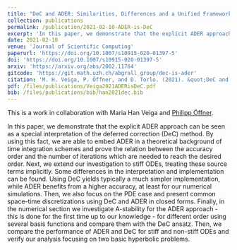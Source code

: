 ```yaml
---
title: "DeC and ADER: Similarities, Differences and a Unified Framework"
collection: publications
permalink: /publication/2021-02-10-ADER-is-DeC
excerpt: 'In this paper, we demonstrate that the explicit ADER approach can be seen as a special interpretation of the deferred correction (DeC) method.'
date: 2021-02-10
venue: 'Journal of Scientific Computing'
paperurl: 'https://doi.org/10.1007/s10915-020-01397-5'
doi: 'https://doi.org/10.1007/s10915-020-01397-5'
arxiv: 'https://arxiv.org/abs/2002.11764'
gitcode: 'https://git.math.uzh.ch/abgrall_group/dec-is-ader'
citation: 'M. H. Veiga, P. Öffner, and D. Torlo. (2021). &quot;DeC and ADER: Similarities, Differences and a Unified Framework.&quot; <i>Journal of Scientific Computing</i>, 87, 2 (2021). https://doi.org/10.1007/s10915-020-01397-5.'
pdf: /files/publications/Veiga2021ADERisDeC.pdf
bib: /files/publications/bib/han2021dec.bib
---
```

This is a work in collaboration with Maria Han Veiga and [Philipp Öffner](https://philippoeffner.de/).

In this paper, we demonstrate that the explicit ADER approach can be seen as a special interpretation of the deferred correction (DeC) method.
By using this fact, we are able to embed ADER in a theoretical background of time integration schemes and prove the relation between the accuracy order and the number of iterations which are needed to reach the desired order.
Next, we extend our investigation to stiff ODEs, treating these source terms implicitly. Some differences in the interpretation and implementation can be found. Using DeC yields typically a much simpler implementation, while ADER benefits from a higher accuracy, at least for our numerical simulations.  Then, we also focus on the PDE case and present common space-time discretizations using DeC and ADER in closed forms.
Finally, in the numerical section we investigate A-stability for the ADER approach - this is done for the first time up to our knowledge - for different order using several basis functions and compare them with the DeC ansatz. Then, we compare the performance of ADER and DeC for stiff and non-stiff ODEs and verify our analysis focusing on two basic hyperbolic problems.

